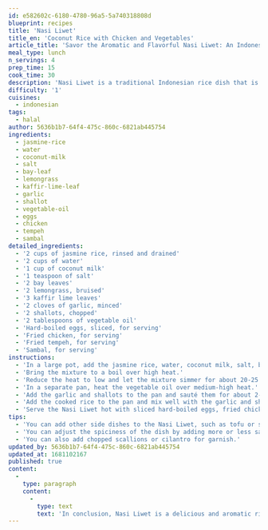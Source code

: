 ```yaml
---
id: e582602c-6180-4780-96a5-5a740318808d
blueprint: recipes
title: 'Nasi Liwet'
title_en: 'Coconut Rice with Chicken and Vegetables'
article_title: 'Savor the Aromatic and Flavorful Nasi Liwet: An Indonesian Rice Dish Recipe'
meal_type: lunch
n_servings: 4
prep_time: 15
cook_time: 30
description: 'Nasi Liwet is a traditional Indonesian rice dish that is known for its fragrant and flavorful aroma. This dish is typically served with a variety of side dishes, such as chicken, eggs, and vegetables. This recipe serves four people and takes approximately 45 minutes to prepare and cook.'
difficulty: '1'
cuisines:
  - indonesian
tags:
  - halal
author: 5636b1b7-64f4-475c-860c-6821ab445754
ingredients:
  - jasmine-rice
  - water
  - coconut-milk
  - salt
  - bay-leaf
  - lemongrass
  - kaffir-lime-leaf
  - garlic
  - shallot
  - vegetable-oil
  - eggs
  - chicken
  - tempeh
  - sambal
detailed_ingredients:
  - '2 cups of jasmine rice, rinsed and drained'
  - '2 cups of water'
  - '1 cup of coconut milk'
  - '1 teaspoon of salt'
  - '2 bay leaves'
  - '2 lemongrass, bruised'
  - '3 kaffir lime leaves'
  - '2 cloves of garlic, minced'
  - '2 shallots, chopped'
  - '2 tablespoons of vegetable oil'
  - 'Hard-boiled eggs, sliced, for serving'
  - 'Fried chicken, for serving'
  - 'Fried tempeh, for serving'
  - 'Sambal, for serving'
instructions:
  - 'In a large pot, add the jasmine rice, water, coconut milk, salt, bay leaves, lemongrass, and kaffir lime leaves. Mix well.'
  - 'Bring the mixture to a boil over high heat.'
  - 'Reduce the heat to low and let the mixture simmer for about 20-25 minutes or until the rice is fully cooked and tender.'
  - 'In a separate pan, heat the vegetable oil over medium-high heat.'
  - 'Add the garlic and shallots to the pan and sauté them for about 2-3 minutes or until fragrant.'
  - 'Add the cooked rice to the pan and mix well with the garlic and shallot mixture.'
  - 'Serve the Nasi Liwet hot with sliced hard-boiled eggs, fried chicken, fried tempeh, and sambal on the side.'
tips:
  - 'You can add other side dishes to the Nasi Liwet, such as tofu or shrimp.'
  - 'You can adjust the spiciness of the dish by adding more or less sambal.'
  - 'You can also add chopped scallions or cilantro for garnish.'
updated_by: 5636b1b7-64f4-475c-860c-6821ab445754
updated_at: 1681102167
published: true
content:
  -
    type: paragraph
    content:
      -
        type: text
        text: 'In conclusion, Nasi Liwet is a delicious and aromatic rice dish that is perfect for anyone who loves fragrant and flavorful food. The combination of coconut milk, lemongrass, and kaffir lime leaves creates a perfect blend of aroma and taste. So, try making Nasi Liwet at home to experience the delicious and satisfying flavors of Indonesian cuisine.'
---
```

